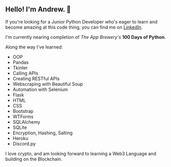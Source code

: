 ## Hello! I'm Andrew. 👋

If you're looking for a Junior Python Developer who's eager to learn and become amazing at this code thing, you can find me on [LinkedIn](https://www.linkedin.com/in/andrewtclarkson/).

I'm currently nearing completion of _The App Brewery's_ **100 Days of Python**.

Along the way I've learned:


- OOP
- Pandas
- Tkinter
- Calling APIs
- Creating RESTful APIs
- Webscraping with Beautiful Soup
- Automation with Selenium
- Flask
- HTML
- CSS
- Bootstrap
- WTForms
- SQLAlchemy
- SQLite
- Encryption, Hashing, Salting
- Heroku
- Discord.py


I love crypto, and am looking forward to learning a Web3 Language and building on the Blockchain.

